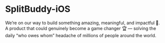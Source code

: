 # SplitBuddy-iOS
We’re on our way to build something amazing, meaningful, and impactful 🚀. A product that could genuinely become a game changer 🏆 — solving the daily “who owes whom” headache of millions of people around the world.
